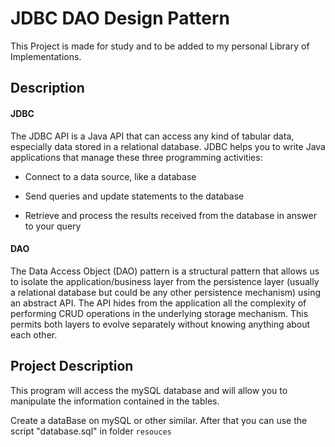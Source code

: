 # JDBC DAO Design Pattern 
This Project is made for study and to be added to my personal Library of Implementations.

##  Description  

#### JDBC
The JDBC API is a Java API that can access any kind of tabular data, especially data stored in a relational database.
JDBC helps you to write Java applications that manage these three programming activities:

  - Connect to a data source, like a database

  - Send queries and update statements to the database
  
  - Retrieve and process the results received from the database in answer to your query

#### DAO
The Data Access Object (DAO) pattern is a structural pattern that allows us to isolate the application/business 
layer from the persistence layer (usually a relational database but could be any other persistence mechanism) 
using an abstract API.
The API hides from the application all the complexity of performing CRUD operations in the underlying storage mechanism. 
This permits both layers to evolve separately without knowing anything about each other.

## Project Description
This program will access the mySQL database and will allow you to manipulate the information contained in the tables.


Create a dataBase on mySQL or other similar. After that you can use the script "database.sql" in folder `resouces`
